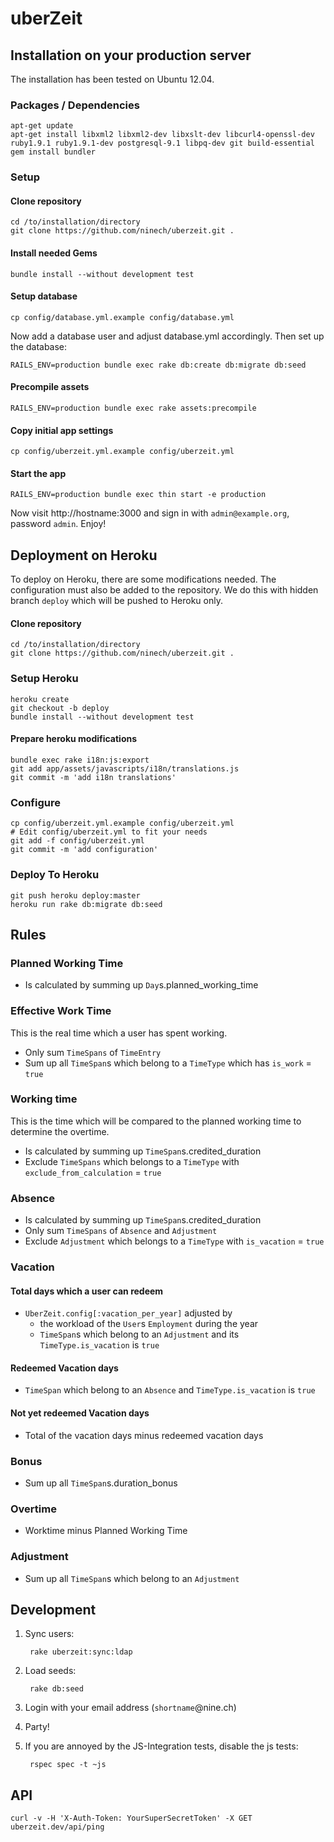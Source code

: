 # uberZeit

## Installation on your production server

The installation has been tested on Ubuntu 12.04.

### Packages / Dependencies

    apt-get update
    apt-get install libxml2 libxml2-dev libxslt-dev libcurl4-openssl-dev ruby1.9.1 ruby1.9.1-dev postgresql-9.1 libpq-dev git build-essential
    gem install bundler


### Setup

#### Clone repository

    cd /to/installation/directory
    git clone https://github.com/ninech/uberzeit.git .

#### Install needed Gems

    bundle install --without development test

#### Setup database

    cp config/database.yml.example config/database.yml

Now add a database user and adjust database.yml accordingly.
Then set up the database:

    RAILS_ENV=production bundle exec rake db:create db:migrate db:seed


#### Precompile assets

    RAILS_ENV=production bundle exec rake assets:precompile


#### Copy initial app settings

    cp config/uberzeit.yml.example config/uberzeit.yml


#### Start the app

    RAILS_ENV=production bundle exec thin start -e production

Now visit http://hostname:3000 and sign in with `admin@example.org`, password `admin`. Enjoy!


## Deployment on Heroku

To deploy on Heroku, there are some modifications needed. The configuration must
also be added to the repository.
We do this with hidden branch ```deploy``` which will be pushed to Heroku only.

#### Clone repository

    cd /to/installation/directory
    git clone https://github.com/ninech/uberzeit.git .

### Setup Heroku

    heroku create
    git checkout -b deploy
    bundle install --without development test

#### Prepare heroku modifications

    bundle exec rake i18n:js:export
    git add app/assets/javascripts/i18n/translations.js
    git commit -m 'add i18n translations'

### Configure

    cp config/uberzeit.yml.example config/uberzeit.yml
    # Edit config/uberzeit.yml to fit your needs
    git add -f config/uberzeit.yml
    git commit -m 'add configuration'

### Deploy To Heroku

    git push heroku deploy:master
    heroku run rake db:migrate db:seed

## Rules

### Planned Working Time

* Is calculated by summing up `Day`s.planned_working_time

### Effective Work Time

This is the real time which a user has spent working.

* Only sum `TimeSpans` of `TimeEntry`
* Sum up all `TimeSpan`s which belong to a `TimeType` which has `is_work` = `true`

### Working time

This is the time which will be compared to the planned working time to
determine the overtime.

* Is calculated by summing up `TimeSpan`s.credited_duration
* Exclude `TimeSpans` which belongs to a `TimeType` with `exclude_from_calculation` = `true`

### Absence

* Is calculated by summing up `TimeSpan`s.credited_duration
* Only sum `TimeSpans` of `Absence` and `Adjustment`
* Exclude `Adjustment` which belongs to a `TimeType` with `is_vacation` = `true`

### Vacation

#### Total days which a user can redeem

* `UberZeit.config[:vacation_per_year]` adjusted by
  * the workload of the `User`s `Employment` during the year
  * `TimeSpan`s which belong to an `Adjustment` and its `TimeType.is_vacation` is `true`

#### Redeemed Vacation days

* `TimeSpan` which belong to an `Absence` and `TimeType.is_vacation` is `true`

#### Not yet redeemed Vacation days

* Total of the vacation days minus redeemed vacation days

### Bonus

* Sum up all `TimeSpan`s.duration_bonus

### Overtime

* Worktime minus Planned Working Time

### Adjustment

* Sum up all `TimeSpan`s which belong to an `Adjustment`

## Development

1. Sync users:

        rake uberzeit:sync:ldap

2. Load seeds:

        rake db:seed

3. Login with your email address (`shortname`@nine.ch)
4. Party!

5. If you are annoyed by the JS-Integration tests, disable the js tests:

        rspec spec -t ~js


## API

    curl -v -H 'X-Auth-Token: YourSuperSecretToken' -X GET uberzeit.dev/api/ping

